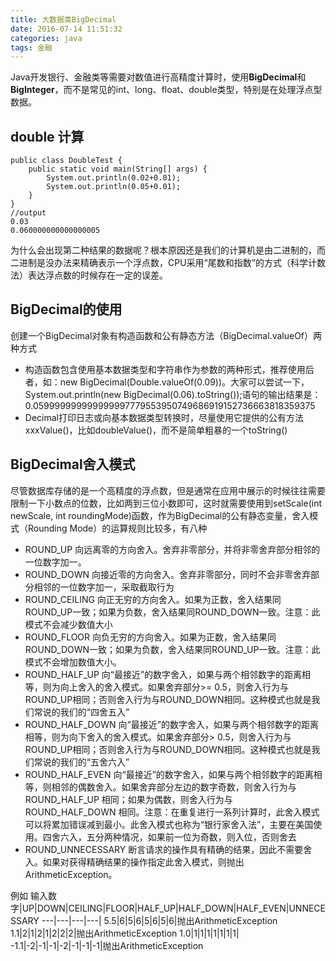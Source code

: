 ```yaml
---
title: 大数据类BigDecimal
date: 2016-07-14 11:51:32
categories: java
tags: 金融
---
```


Java开发银行、金融类等需要对数值进行高精度计算时，使用**BigDecimal**和**BigInteger**，而不是常见的int、long、float、double类型，特别是在处理浮点型数据。

<!--more-->

## double 计算
```
public class DoubleTest {
    public static void main(String[] args) {
        System.out.println(0.02+0.01);
        System.out.println(0.05+0.01);
    }
}
//output 
0.03
0.060000000000000005
```
为什么会出现第二种结果的数据呢？根本原因还是我们的计算机是由二进制的，而二进制是没办法来精确表示一个浮点数，CPU采用“尾数和指数”的方式（科学计数法）表达浮点数的时候存在一定的误差。

## BigDecimal的使用
创建一个BigDecimal对象有构造函数和公有静态方法（BigDecimal.valueOf）两种方式
- 构造函数包含使用基本数据类型和字符串作为参数的两种形式，推荐使用后者，如：new BigDecimal(Double.valueOf(0.09))。大家可以尝试一下，System.out.println(new BigDecimal(0.06).toString());语句的输出结果是：0.059999999999999997779553950749686919152736663818359375
- Decimal打印日志或向基本数据类型转换时，尽量使用它提供的公有方法xxxValue()，比如doubleValue()，而不是简单粗暴的一个toString()

## BigDecimal舍入模式
尽管数据库存储的是一个高精度的浮点数，但是通常在应用中展示的时候往往需要限制一下小数点的位数，比如两到三位小数即可，这时就需要使用到setScale(int newScale, int roundingMode)函数，作为BigDecimal的公有静态变量，舍入模式（Rounding Mode）的运算规则比较多，有八种
- ROUND_UP 向远离零的方向舍入。舍弃非零部分，并将非零舍弃部分相邻的一位数字加一。
- ROUND_DOWN 向接近零的方向舍入。舍弃非零部分，同时不会非零舍弃部分相邻的一位数字加一，采取截取行为
- ROUND_CEILING 向正无穷的方向舍入。如果为正数，舍入结果同ROUND_UP一致；如果为负数，舍入结果同ROUND_DOWN一致。注意：此模式不会减少数值大小
- ROUND_FLOOR 向负无穷的方向舍入。如果为正数，舍入结果同ROUND_DOWN一致；如果为负数，舍入结果同ROUND_UP一致。注意：此模式不会增加数值大小。
- ROUND_HALF_UP 向“最接近”的数字舍入，如果与两个相邻数字的距离相等，则为向上舍入的舍入模式。如果舍弃部分>= 0.5，则舍入行为与ROUND_UP相同；否则舍入行为与ROUND_DOWN相同。这种模式也就是我们常说的我们的“四舍五入”
- ROUND_HALF_DOWN 向“最接近”的数字舍入，如果与两个相邻数字的距离相等，则为向下舍入的舍入模式。如果舍弃部分> 0.5，则舍入行为与ROUND_UP相同；否则舍入行为与ROUND_DOWN相同。这种模式也就是我们常说的我们的“五舍六入”
- ROUND_HALF_EVEN 向“最接近”的数字舍入，如果与两个相邻数字的距离相等，则相邻的偶数舍入。如果舍弃部分左边的数字奇数，则舍入行为与 ROUND_HALF_UP 相同；如果为偶数，则舍入行为与 ROUND_HALF_DOWN 相同。注意：在重复进行一系列计算时，此舍入模式可以将累加错误减到最小。此舍入模式也称为“银行家舍入法”，主要在美国使用。四舍六入，五分两种情况，如果前一位为奇数，则入位，否则舍去
- ROUND_UNNECESSARY 断言请求的操作具有精确的结果，因此不需要舍入。如果对获得精确结果的操作指定此舍入模式，则抛出ArithmeticException。

例如
输入数字|UP|DOWN|CEILING|FLOOR|HALF_UP|HALF_DOWN|HALF_EVEN|UNNECESSARY
---|---|---|---|
5.5|6|5|6|5|6|5|6|抛出ArithmeticException
1.1|2|1|2|1|2|2|2|抛出ArithmeticException
1.0|1|1|1|1|1|1|1|
-1.1|-2|-1|-1|-2|-1|-1|-1|抛出ArithmeticException
